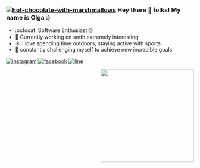 ### <a href="https://github.com/OlgaGolovkina"><img src="https://img.icons8.com/clouds/75/000000/hot-chocolate-with-marshmallows.png" alt="hot-chocolate-with-marshmallows"/></a> Hey there 👋 folks! My name is Olga :)

- :octocat: Software Enthusiast :nerd_face:
- :seedling: Currently working on smth extremely interesting 
- :sunny: I love spending time outdoors, staying active with sports
- 🐣 constantly challenging myself to achieve new incredible goals

<p align="left">
    <a href="https://www.instagram.com/september013/"><img src="https://img.icons8.com/office/70/instagram-new.png" alt="instagram"/></a>
    <a href="https://www.facebook.com/coddess/"><img src="https://img.icons8.com/doodle/80/facebook-new.png" alt="facebook"/></a>
    <a href="https://line.me/ti/p/8A_bR9GVna"><img src="https://img.icons8.com/doodle/80/line-me.png" alt="line"/></a>
</p>

<p align="right">
    <img src="https://media.giphy.com/media/WUlplcMpOCEmTGBtBW/giphy.gif" width="250">
</p>
